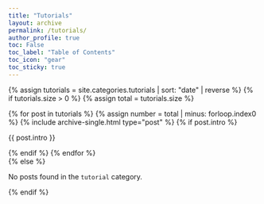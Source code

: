 ```yaml
---
title: "Tutorials"
layout: archive
permalink: /tutorials/
author_profile: true
toc: False
toc_label: "Table of Contents"
toc_icon: "gear"
toc_sticky: true
---
```


{% assign tutorials = site.categories.tutorials | sort: "date" | reverse %}
{% if tutorials.size > 0 %}
  {% assign total = tutorials.size %}
  <div class="entries-list">
    {% for post in tutorials %}
      {% assign number = total | minus: forloop.index0 %}
      {% include archive-single.html type="post" %}
        {% if post.intro %}
            <p class="tutorial-intro">{{ post.intro }}</p>
        {% endif %}
    {% endfor %}
  </div>
{% else %}
  <p>No posts found in the <code>tutorial</code> category.</p>
{% endif %}